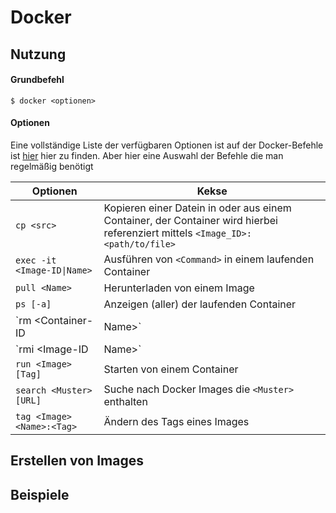 # Docker



## Nutzung
#### Grundbefehl
```
$ docker <optionen>
```

#### Optionen
Eine vollständige Liste der verfügbaren Optionen ist auf der Docker-Befehle ist [hier](https://docs.docker.com/engine/reference/commandline/cp/) hier zu finden.
Aber hier eine Auswahl der Befehle die man regelmäßig benötigt

|Optionen|Kekse|
|---|---|
| `cp <src>` <dest> | Kopieren einer Datein in oder aus einem Container, der Container wird hierbei referenziert mittels ``<Image_ID>:<path/to/file>`` |
| <code>exec -it <Image-ID\|Name> <Command></code> | Ausführen von ``<Command>`` in einem laufenden Container |
| `pull <Name>` | Herunterladen von einem Image |
| `ps [-a]` | Anzeigen (aller) der laufenden Container |
| `rm <Container-ID|Name>` | Löschen von einem Image |
| `rmi <Image-ID|Name>` | Löschen von einem Image |
| `run <Image>[Tag]` | Starten von einem Container |
| `search <Muster> [URL]` | Suche nach Docker Images die ``<Muster>`` enthalten |
| `tag <Image> <Name>:<Tag>` | Ändern des Tags eines Images  |


## Erstellen von Images

## Beispiele
